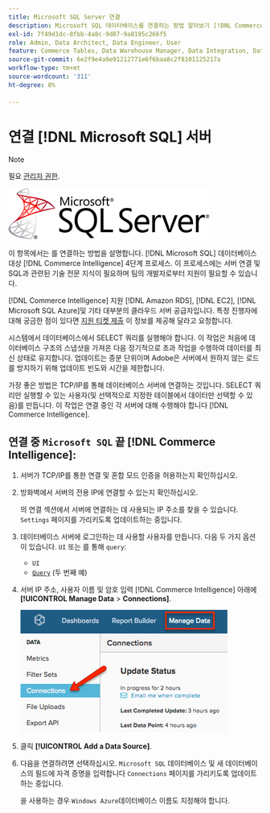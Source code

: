 ```yaml
---
title: Microsoft SQL Server 연결
description: Microsoft SQL 데이터베이스를 연결하는 방법 알아보기 [!DNL Commerce Intelligence] 4단계 프로세스.
exl-id: 7f49d1dc-8fbb-4a8c-9d07-9a8195c266f5
role: Admin, Data Architect, Data Engineer, User
feature: Commerce Tables, Data Warehouse Manager, Data Integration, Data Import/Export, SQL Report Builder
source-git-commit: 6e2f9e4a9e91212771e6f6baa8c2f8101125217a
workflow-type: tm+mt
source-wordcount: '311'
ht-degree: 0%

---
```


# 연결 [!DNL Microsoft SQL] 서버

>[!NOTE]
>
>필요 [관리자 권한](../../../administrator/user-management/user-management.md).

![](../../../assets/MicrosoftSQLServer-logo.png)

이 항목에서는 를 연결하는 방법을 설명합니다. [!DNL Microsoft SQL] 데이터베이스 대상 [!DNL Commerce Intelligence] 4단계 프로세스. 이 프로세스에는 서버 연결 및 SQL과 관련된 기술 전문 지식이 필요하며 팀의 개발자로부터 지원이 필요할 수 있습니다.

[!DNL Commerce Intelligence] 지원 [!DNL Amazon RDS], [!DNL EC2], [!DNL Microsoft SQL Azure]및 기타 대부분의 클라우드 서버 공급자입니다. 특정 진행자에 대해 궁금한 점이 있다면 [지원 티켓 제출](https://experienceleague.adobe.com/docs/commerce-knowledge-base/kb/troubleshooting/miscellaneous/mbi-service-policies.html) 이 정보를 제공해 달라고 요청합니다.

시스템에서 데이터베이스에서 SELECT 쿼리를 실행해야 합니다. 이 작업은 처음에 데이터베이스 구조의 스냅샷을 가져온 다음 정기적으로 초과 작업을 수행하여 데이터를 최신 상태로 유지합니다. 업데이트는 증분 단위이며 Adobe은 서버에서 원하지 않는 로드를 방지하기 위해 업데이트 빈도와 시간을 제한합니다.

가장 좋은 방법은 TCP/IP를 통해 데이터베이스 서버에 연결하는 것입니다. SELECT 쿼리만 실행할 수 있는 사용자(및 선택적으로 지정한 테이블에서 데이터만 선택할 수 있음)를 만듭니다. 이 작업은 연결 중인 각 서버에 대해 수행해야 합니다 [!DNL Commerce Intelligence].

## 연결 중 `Microsoft SQL` 끝 [!DNL Commerce Intelligence]:

1. 서버가 TCP/IP를 통한 연결 및 혼합 모드 인증을 허용하는지 확인하십시오.

1. 방화벽에서 서버의 전용 IP에 연결할 수 있는지 확인하십시오.

   의 연결 섹션에서 서버에 연결하는 데 사용되는 IP 주소를 찾을 수 있습니다. `Settings` 페이지를 가리키도록 업데이트하는 중입니다.

1. 데이터베이스 서버에 로그인하는 데 사용할 사용자를 만듭니다. 다음 두 가지 옵션이 있습니다. `UI` 또는 를 통해 `query`:
   * `UI`
   * [`Query`](http://sqlserverplanet.com/security/add-user) (두 번째 예)

1. 서버 IP 주소, 사용자 이름 및 암호 입력 [!DNL Commerce Intelligence] 아래에 **[!UICONTROL Manage Data** > **Connections]**.

   ![](../../../assets/manage-data-connections.png)

1. 클릭 **[!UICONTROL Add a Data Source]**.

1. 다음을 연결하려면 선택하십시오. `Microsoft SQL` 데이터베이스 및 새 데이터베이스의 필드에 자격 증명을 입력합니다 `Connections` 페이지를 가리키도록 업데이트하는 중입니다.

   을 사용하는 경우 `Windows Azure`데이터베이스 이름도 지정해야 합니다.
